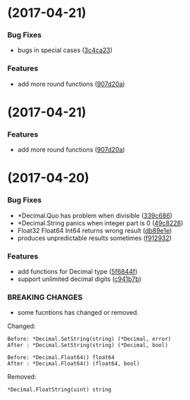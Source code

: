 <a name=""></a>
# [](https://github.com/Golang-Plus/math/compare/v1.2.0...v) (2017-04-21)


### Bug Fixes

* bugs in special cases ([3c4ca23](https://github.com/Golang-Plus/math/commit/3c4ca23))


### Features

* add more round functions ([907d20a](https://github.com/Golang-Plus/math/commit/907d20a))



<a name=""></a>
# [](https://github.com/Golang-Plus/math/compare/v1.2.0...v) (2017-04-21)


### Features

* add more round functions ([907d20a](https://github.com/Golang-Plus/math/commit/907d20a))



<a name=""></a>
#  (2017-04-20)


### Bug Fixes

* *Decimal.Quo has problem when divisible ([339c686](https://github.com/Golang-Plus/math/commit/339c686))
* *Decimal.String panics when integer part is 0 ([49c8228](https://github.com/Golang-Plus/math/commit/49c8228))
* Float32 Float64 Int64 returns wrong result ([db89e1e](https://github.com/Golang-Plus/math/commit/db89e1e))
* produces unpredictable results sometimes ([f912932](https://github.com/Golang-Plus/math/commit/f912932))


### Features

* add functions for Decimal type ([5f6844f](https://github.com/Golang-Plus/math/commit/5f6844f))
* support unlimited decimal digits ([c941b7b](https://github.com/Golang-Plus/math/commit/c941b7b))


### BREAKING CHANGES

* some fucntions has changed or removed.

Changed:

    Before: *Decimal.SetString(string) (*Decimal, error)
    After : *Decimal.SetString(string) (*Decimal, bool)

    Before: *Decimal.Float64() float64
    After : *Decimal.Float64() (float64, bool)

Removed:

    *Decimal.FloatString(uint) string



